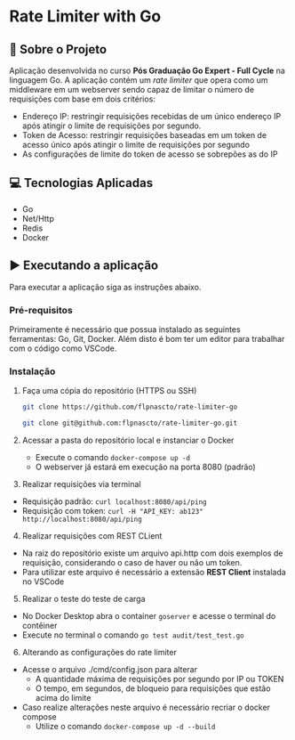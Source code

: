 # Rate Limiter with Go

## :notebook_with_decorative_cover: Sobre o Projeto

Aplicação desenvolvida no curso **Pós Graduação Go Expert - Full Cycle** na linguagem Go.
A aplicação contém um _rate limiter_ que opera como um middleware em um webserver sendo capaz de limitar o número de requisições com base em dois critérios:
- Endereço IP: restringir requisições recebidas de um único endereço IP após atingir o limite de requisições por segundo.
- Token de Acesso: restringir requisições baseadas em um token de acesso único após atingir o limite de requisições por segundo
- As configurações de limite do token de acesso se sobrepões as do IP

## :computer: Tecnologias Aplicadas
* Go
* Net/Http
* Redis
* Docker

## :arrow_forward: Executando a aplicação

Para executar a aplicação siga as instruções abaixo.

### Pré-requisitos

Primeiramente é necessário que possua instalado as seguintes ferramentas: Go, Git, Docker.
Além disto é bom ter um editor para trabalhar com o código como VSCode.

### Instalação

1. Faça uma cópia do repositório (HTTPS ou SSH)
   ```sh
   git clone https://github.com/flpnascto/rate-limiter-go
   ```
   ```sh
   git clone git@github.com:flpnascto/rate-limiter-go.git
   ```
2. Acessar a pasta do repositório local e instanciar o Docker
   - Execute o comando `docker-compose up -d`
   - O webserver já estará em execução na porta 8080 (padrão)

3. Realizar requisições via terminal
  - Requisição padrão: `curl localhost:8080/api/ping`
  - Requisição com token: `curl -H "API_KEY: ab123" http://localhost:8080/api/ping`

4. Realizar requisições com REST CLient
  - Na raiz do repositório existe um arquivo api.http com dois exemplos de requisição, considerando o caso de haver ou não um token.
  - Para utilizar este arquivo é necessário a extensão **REST Client** instalada no VSCode

5. Realizar o teste do teste de carga
  - No Docker Desktop abra o container `goserver` e acesse o terminal do contêiner
  - Execute no terminal o comando `go test audit/test_test.go`

6. Alterando as configurações do rate limiter
  - Acesse o arquivo ./cmd/config.json para alterar
    - A quantidade máxima de requisições por segundo por IP ou TOKEN
    - O tempo, em segundos, de bloqueio para requisições que estão acima do limite
  - Caso realize alterações neste arquivo é necessário recriar o docker compose
    - Utilize o comando `docker-compose up -d --build`